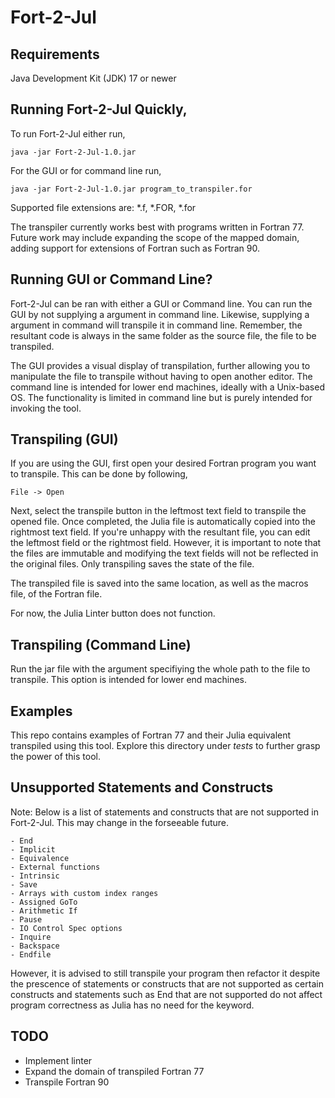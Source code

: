 # Fort-2-Jul

## Requirements
Java Development Kit (JDK) 17 or newer

## Running Fort-2-Jul Quickly,
To run Fort-2-Jul either run,

    java -jar Fort-2-Jul-1.0.jar 

For the GUI or for command line run,

    java -jar Fort-2-Jul-1.0.jar program_to_transpiler.for

Supported file extensions are: *.f, *.FOR, *.for

The transpiler currently works best with programs written in Fortran 77. Future work may include expanding the 
scope of the mapped domain, adding support for extensions of Fortran such as Fortran 90. 

## Running GUI or Command Line?
Fort-2-Jul can be ran with either a GUI or Command line. You can run the GUI by not supplying a argument in command line. Likewise, supplying a argument in command will transpile it in command line. Remember, the resultant code is always in the same folder as the source file, the file to be transpiled.

The GUI provides a visual display of transpilation, further allowing you to manipulate the file to transpile without having to open another editor. The command line is intended for lower end machines, ideally with a Unix-based OS. The functionality is limited in command line but is purely intended for invoking the tool.

## Transpiling (GUI)
If you are using the GUI, first open your desired Fortran program you want to transpile. This can be done by following,

    File -> Open

Next, select the transpile button in the leftmost text field to transpile the opened file. Once completed, the Julia file is automatically copied into the rightmost text field. If you're unhappy with the resultant file, you can edit the leftmost field or the rightmost field. However, it is important to note that the files are immutable and modifying the text fields will not be reflected in the original files. Only transpiling saves the state of the file.

The transpiled file is saved into the same location, as well as the macros file, of the Fortran file.

For now, the Julia Linter button does not function.

## Transpiling (Command Line)
Run the jar file with the argument specifiying the whole path to the file to transpile. This option is intended for lower end machines.

## Examples
This repo contains examples of Fortran 77 and their Julia equivalent transpiled using this tool. Explore this directory under _tests_ to further grasp the power of this tool.

## Unsupported Statements and Constructs
Note: Below is a list of statements and constructs that are not supported in Fort-2-Jul. This may change in the forseeable future.

    - End
    - Implicit
    - Equivalence 
    - External functions
    - Intrinsic
    - Save
    - Arrays with custom index ranges
    - Assigned GoTo
    - Arithmetic If
    - Pause
    - IO Control Spec options
    - Inquire
    - Backspace
    - Endfile

However, it is advised to still transpile your program then refactor it despite the prescence of statements or constructs that are not supported as certain constructs and statements such as End that are not supported do not affect program correctness as Julia has no need for the keyword.

## TODO
- Implement linter
- Expand the domain of transpiled Fortran 77
- Transpile Fortran 90
